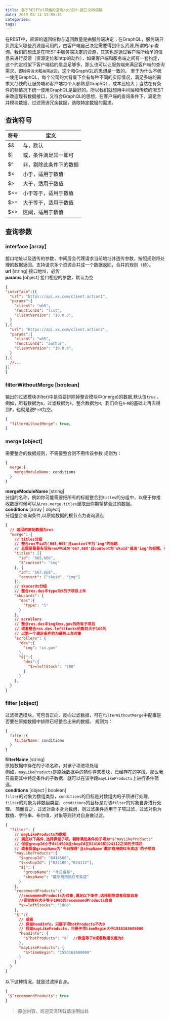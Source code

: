```yaml
---
title: 基于RESTful风格的查询api设计-接口文档初稿
date: 2019-04-14 13:59:31
categories:
tags:
---
```

在REST中，资源的返回结构与返回数量是由服务端决定；在GraphQL，服务端只负责定义哪些资源是可用的，由客户端自己决定需要得到什么资源,所谓的api查询。我们的想法是在REST中服务端决定的资源，其实也是通过客户端所给予的信息来进行反馈（资源定位和http的动作），如果客户端和服务端之间有一套约定，这个约定框架下客户端给的信息足够多，那么也可以让服务端来满足客户端的查询需求，即`按需请求`和`按需返回`，这个和GraphQL的思想是一致的。
至于为什么不统一使用GraphQL，每个公司的大背景下会有每种不同的实际情况，满足多端的需求又尽快的让服务端和客户端每个人都熟悉GraphQL，成本比较大；当然在有条件的额情况下统一使用GraphQL是最好的。所以我们就想用中间层和传统的REST来改造现有数据接口，又符合GraphQL的思想，在客户端的查询条件下，满足合并模块数据、过滤筛选冗余数据，选取特定数据的需求。


## 查询符号
| 符号 | 定义  |
| ------ | ------ |
| $& | 与，默认 |
| $&#124; | 或，条件满足其一即可 |
| $^ | 非，剔除此条件下的数据 |
| $< | 小于，适用于数值  |
| $> | 大于，适用于数值  |
| $<= | 小于等于，适用于数值 |
| $>= | 大于等于，适用于数值  |
| $<> | 区间，适用于数值  |

## 查询参数
### interface [array]
接口地址以及透传的参数，中间层会代理请求当前地址并透传参数，按照规则将处理的数据返回。支持请求多个资源合并成一个数据返回，合并的规则（待）。  
**url** [string] 接口地址，必传  
**params** [object] 接口相应的参数，默认为空
```json
{
"interface":[{
  "url": "https://api.xx.com/client.action1",
  "params":{
    "client": "wh5",
    "functionId": "list",
    "clientVersion": "10.0.0",
  }
},{
  "url": "https://api.xx.com/client.action2",
  "params":{
    "client": "wh5",
    "functionId": "author",
    "clientVersion": "10.0.0",
  }
},{
  //...
}]
}
```

### filterWithoutMerge [boolean]
输出的过滤模块(filter)中是否要排除掉整合模块中(merge)的数据,默认值`true` 。   
例如，所有数据为`A`，过滤数据为`F`，整合数据为`M`，我们会在`A`-`M`的基础上再去得到`F`，也就是说`F`&#8745;`M`为空。
```json
{
  "filterWithoutMerge": true,
}
```

### merge [object]
需要整合的数据规则，不需要整合则不用传该参数
规则为：
```javascript
{
  merge:{
    mergeModuleName: conditions
  }
}
```
**mergeModuleName**  [string]  
分组的名称，例如你可能需要把所有的标题整合到`titles`的分组中，以便于你接收数据时候可以从`res.merge.titles`里取出你期望整合过的数据。  
**conditions**  [array | object]  
分组整合查询条件,以原始数据的根节点为查询源点

```json
{
  // 返回的原始数据为res
  "merge": {
    // titles分组
    // 整合res中id为'665,666'且content不为'img'的标题
    // 且顺带看看有没有res中id为'667,668'且content为'skuid'或者'img'的标题，有就带着一起上车
    "titles": [{
      "id": "665,666",
      "$^content": "img"
    }, {
      "id": "667,668",
      "content": ["skuid", "img"]
    }],
    // skucards分组
    // 整合res.des中type为5的子项目上车
    "skucards": {
      "des":{
        "type": "5"
      }
    },
    // scrollers
    // 整合res.des中img为xx.gov的所有子项目
    // 或者整合res.des.leftStocks的数目大于100的
    // 以第一个满足条件的为最终上车对象
    "scrollers": {
      "des":{
        "img": "xx.gov" 
      },
      "$|":{
        "des":{
          "$>=leftStock": "100"
        }
      }
    },
  }
}
```

### filter [object]
过滤筛选模块，可包含正向、反向过滤数据，可在`filterWithoutMerge`中配置是否要在原始数据中排除已经整合出来的数据。
规则为：
```javascript
{
  filter:{
    filterName: conditions
  }
}
```
**filterName**  [string]  
原始数据中存在的子项名称，对该子项进项处理  
例如，`mayLikeProducts`是原始数据中的猜你喜欢模块，已经存在的字段，那么我只需要其中特定条件的子数据，就可以在该字段`mayLikeProducts`上进行条件筛选。  
**conditions**  [object | boolean]  
`filter`的对象为数组类型，`conditions`的目标是对数组内的子项进行处理，`filter`的对象为非数组类型，`conditions`的目标是对该`filter`的对象自身进行处理。
简而言之，过滤对象本身为数组，则过滤条件适用于子项过滤，过滤对象为数值、字符串、布尔值、对象等则针对自身做过滤。

```json
{
  "filter": {
    // mayLikeProducts为数组
    // 满足以下条件,选择保留子项，剔除满足条件的子项为"$^mayLikeProducts"
    // 保留groupId小于8414500且shopId在024100和024112之间的子项目
    // 或者保留groupName为'今日推荐'且shopName'戴尔商用商红专卖店'的子项目
    "mayLikeProducts":{  
      "$<groupId": "8414500",
      "$<<shopId": ["024100","024112"],
      "$|": {
        "groupName": "今日推荐",
        "shopName": "戴尔商用商红专卖店"
      }
    },
    "recommendProducts":{  
      //recommendProducts为对象,满足以下条件,选择剔除或者保留自身
      //保留库存大于等于1000的recommendProducts自身
      "$>=leftStocks": "1000" 
    },
    "$|":{
      // 或者
      // 保留headInfo，只要子项hotProducts不为0
      // 保留mayLikeProducts，只要子项timeBegin大于1550163689000
      "headInfo": {
        "$^hotProducts": "0"  //数值等于0或者数组长度为0
      },
      "mayLikeProducts": {
        "$>timeBegin": "1550163689000"  
      }
    }
  }
}
```
以下这种情况，就是过滤掉自身。

```json
{
 "$^recommendProducts": true
}
```

>原创内容，欢迎交流转载请注明出处